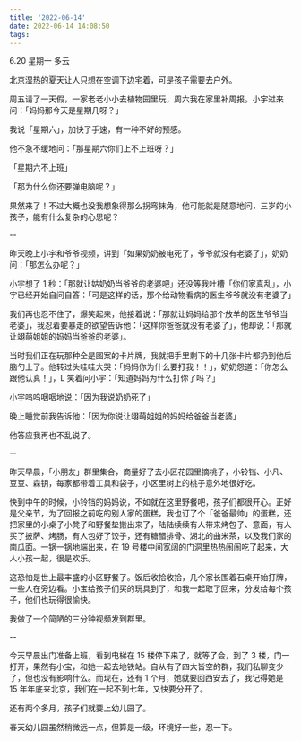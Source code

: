 ```yaml
---
title: '2022-06-14'
date: 2022-06-14 14:08:50
tags:
---
```


6.20 星期一 多云

北京湿热的夏天让人只想在空调下边宅着，可是孩子需要去户外。

周五请了一天假，一家老老小小去植物园里玩，周六我在家里补周报。小宇过来问：「妈妈那今天是星期几呀？」

我说「星期六」，加快了手速，有一种不好的预感。

他不急不缓地问：「那星期六你们上不上班呀？」

「星期六不上班」

「那为什么你还要弹电脑呢？」

果然来了！不过大概也没我想象得那么拐弯抹角，他可能就是随意地问，三岁的小孩子，能有什么复杂的心思呢？

--

昨天晚上小宇和爷爷视频，讲到「如果奶奶被电死了，爷爷就没有老婆了」，奶奶问：「那怎么办呢？」

小宇想了 1 秒：「那就让姑奶奶当爷爷的老婆吧」还没等我吐槽「你们家真乱」，小宇已经开始自问自答：「可是这样的话，那个给动物看病的医生爷爷就没有老婆了」

我们再也忍不住了，爆笑起来，他接着说：「那就让妈妈给那个放羊的医生爷爷当老婆」，我忍着要暴走的欲望告诉他：「这样你爸爸就没有老婆了」，他却说：「那就让翊萌姐姐的妈妈当爸爸的老婆」。

当时我们正在玩那种全是图案的卡片牌，我就把手里剩下的十几张卡片都扔到他后脑勺上了。他转过头哇哇大哭：「妈妈你为什么要打我！！」，奶奶怨道：「你怎么跟他认真！」，L 笑着问小宇：「知道妈妈为什么打你了吗？」

小宇呜呜咽咽地说：「因为我说奶奶死了」

晚上睡觉前我告诉他：「因为你说让翊萌姐姐的妈妈给爸爸当老婆」

他答应我再也不乱说了。

--

昨天早晨，「小朋友」群里集合，商量好了去小区花园里摘桃子，小铃铛、小凡、豆豆、森钥，每家都带着工具和袋子，小区里树上的桃子意外地很好吃。

快到中午的时候，小铃铛的妈妈说，不如就在这里野餐吧，孩子们都很开心。正好是父亲节，为了回报之前吃的别人家的蛋糕，我也订了个「爸爸最帅」的蛋糕，还把家里的小桌子小凳子和野餐垫搬出来了，陆陆续续有人带来烤包子、意面，有人买了披萨、烤肠，有人包好了饺子，还有糖醋排骨、湖北的曲米茶，以及我们家的南瓜面。一锅一锅地端出来，在 19 号楼中间宽阔的门洞里热热闹闹吃了起来，大人小孩一起，很是欢乐。

这恐怕是世上最丰盛的小区野餐了。饭后收拾收拾，几个家长围着石桌开始打牌，一些人在旁边看。小宝给孩子们买的玩具到了，和我一起取了回来，分发给每个孩子，他们也玩得很愉快。

我做了一个简陋的三分钟视频发到群里。

--

今天早晨出门准备上班，看到电梯在 15 楼停下来了，就等了会，到了 3 楼，门一打开，果然有小宝，和她一起去地铁站。自从有了四大皆空的群，我们私聊变少了，但也没有影响什么。而现在，还有 1 个月，她就要回西安去了，我记得她是 15 年年底来北京，我们在一起不到七年，又快要分开了。

还有两个多月，孩子们就要上幼儿园了。

春天幼儿园虽然稍微远一点，但算是一级，环境好一些，忍一下。


